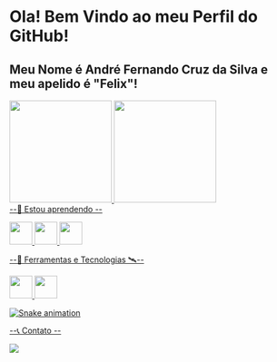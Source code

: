 # Ola! Bem Vindo ao meu Perfil do GitHub!

## Meu Nome é André Fernando Cruz da Silva e meu apelido é "Felix"!
<div>
<a href="https://github.com/andrefernandocruz">
<img loading="lazy" height="180em" src="https://github-readme-stats.vercel.app/api/top-langs/?username=andrefernandocruz&layout=compact&langs_count=7&theme=aura"/>
<img loading="lazy" height="180em" src="https://github-readme-stats.vercel.app/api?username=andrefernandocruz&show_icons=true&theme=aura&include_all_commits=true&count_private=true"/>
</div>
--🎒 Estou aprendendo --

 <img loading="lazy" src="https://cdn.jsdelivr.net/gh/devicons/devicon@latest/icons/lua/lua-original.svg" width="40" heigth="40" />  <img loading="lazy" src="https://cdn.jsdelivr.net/gh/devicons/devicon@latest/icons/java/java-original.svg" width="40" heigth="40" />  <img loading="lazy" src="https://cdn.jsdelivr.net/gh/devicons/devicon@latest/icons/javascript/javascript-original.svg" width="40" heigth="40" />

--🧰 Ferramentas e Tecnologias 🛰️--

 <img loading="lazy" src="https://cdn.jsdelivr.net/gh/devicons/devicon@latest/icons/vscode/vscode-original-wordmark.svg" width="40" heigth="40" />  <img loading="lazy" src="https://cdn.jsdelivr.net/gh/devicons/devicon@latest/icons/intellij/intellij-original.svg" width="40" heigth="40" />

![Snake animation](https://github.com/seu-usuário-aqui/andrefernandocruz/blob/output/github-contribution-grid-snake.svg)

--📞 Contato --
<div>
<a href = "mailto:contato@andrefernandocruzdasilva"><img loading="lazy" src="https://img.shields.io/badge/Gmail-D14836?style=for-the-badge&logo=gmail&logoColor=white" target="_blank"></a>
</div>
